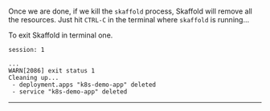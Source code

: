 
### 

Once we are done, if we kill the `skaffold` process, Skaffold will remove all the    resources. Just hit `CTRL-C` in the terminal where `skaffold` is running…

To exit Skaffold in terminal one.
```terminal:interrupt
session: 1
```

```
...
WARN[2086] exit status 1
Cleaning up...
 - deployment.apps "k8s-demo-app" deleted
 - service "k8s-demo-app" deleted
```




---
